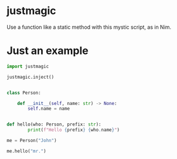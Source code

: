 # justmagic

Use a function like a static method with this mystic script, as in Nim.
<br />

# Just an example

```python
import justmagic

justmagic.inject()


class Person:

    def __init__(self, name: str) -> None:
        self.name = name


def hello(who: Person, prefix: str):
        print(f"Hello {prefix} {who.name}")

me = Person("John")

me.hello("mr.")
```
